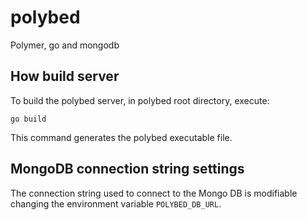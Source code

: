 # polybed
Polymer, go and mongodb

## How build server

To build the polybed server, in polybed root directory, execute:

```
go build
```

This command generates the polybed executable file.

## MongoDB connection string settings

The connection string used to connect to the Mongo DB is modifiable changing the
environment variable `POLYBED_DB_URL`.
